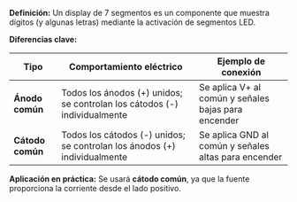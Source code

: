**Definición:** Un display de 7 segmentos es un componente que muestra dígitos (y algunas letras) mediante la activación de segmentos LED.

**Diferencias clave:**

|Tipo|Comportamiento eléctrico|Ejemplo de conexión|
|---|---|---|
|**Ánodo común**|Todos los ánodos (+) unidos; se controlan los cátodos (-) individualmente|Se aplica V+ al común y señales bajas para encender|
|**Cátodo común**|Todos los cátodos (-) unidos; se controlan los ánodos (+) individualmente|Se aplica GND al común y señales altas para encender|

**Aplicación en práctica:** Se usará **cátodo común**, ya que la fuente proporciona la corriente desde el lado positivo.